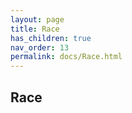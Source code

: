 ```yaml
--- 
layout: page 
title: Race 
has_children: true 
nav_order: 13 
permalink: docs/Race.html 
---
```


## Race


